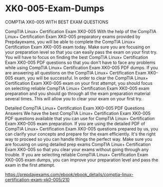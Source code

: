 # XK0-005-Exam-Dumps
COMPTIA XK0-005 WITH BEST EXAM QUESTIONS


CompTIA Linux+ Certification Exam XK0-005
With the help of the CompTIA Linux+ Certification Exam XK0-005 preparatory exams provided by Prepdayexams, you will be able to complete the CompTIA Linux+ Certification Exam XK0-005 exam today. Make sure you are focusing on your preparation level so that you can easily pass the exam on your first try. You will have to focus on finding the best CompTIA Linux+ Certification Exam XK0-005 PDF questions so that you don't have to face any problems while using CompTIA Linux+ Certification Exam XK0-005 PDF dumps. If you are answering all questions on the CompTIA Linux+ Certification Exam XK0-005 exam, you will be successful. In order to clear the CompTIA Linux+ Certification Exam XK0-005 exam on your first attempt, you should focus on selecting reliable CompTIA Linux+ Certification Exam XK0-005 exam preparation and you should go through all the exam preparation material several times. This will allow you to clear your exam on your first try.

Detailed CompTIA Linux+ Certification Exam XK0-005 PDF Questions Answers
We have the best CompTIA Linux+ Certification Exam XK0-005 PDF questions available that you can use for CompTIA Linux+ Certification Exam XK0-005 exam preparation. If you are using the detailed PDF of CompTIA Linux+ Certification Exam XK0-005 questions prepared by us, you can clarify your concepts and prepare for the exam efficiently. It's the right way to proceed so you can handle things the perfect way. Make sure you are focusing on using detailed prep exams CompTIA Linux+ Certification Exam XK0-005 so that you clear your exams without going through any trouble. If you are selecting reliable CompTIA Linux+ Certification Exam XK0-005 exam dumps, you can improve your preparation level and pass the exam in the first attempt.

https://prepdayexams.com/ebook/ebook_details/comptia-linux-certification-exam-xk0-005/210
